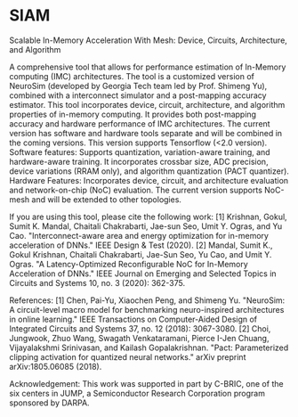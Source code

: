 # SIAM
Scalable In-Memory Acceleration With Mesh: Device, Circuits, Architecture, and Algorithm

A comprehensive tool that allows for performance estimation of In-Memory computing (IMC) architectures. The tool is a customized version of NeuroSim (developed by Georgia Tech team led by Prof. Shimeng Yu), combined with a interconnect simulator and a post-mapping accuracy estimator. This tool incorporates device, circuit, architecture, and algorithm properties of in-memory computing. It provides both post-mapping accuracy and hardware performance of IMC architectures.
The current version has software and hardware tools separate and will be combined in the coming versions. This version supports Tensorflow (<2.0 version). 
Software features: Supports quantization, variation-aware training, and hardware-aware training. It incorporates crossbar size, ADC precision, device variations (RRAM only), and algorithm quantization (PACT quantizer).
Hardware Features: Incorporates device, circuit, and architecture evaluation and network-on-chip (NoC) evaluation. The current version supports NoC-mesh and will be extended to other topologies.

If you are using this tool, please cite the following work:
[1] Krishnan, Gokul, Sumit K. Mandal, Chaitali Chakrabarti, Jae-sun Seo, Umit Y. Ogras, and Yu Cao. "Interconnect-aware area and energy optimization for in-memory acceleration of DNNs." IEEE Design & Test (2020).
[2] Mandal, Sumit K., Gokul Krishnan, Chaitali Chakrabarti, Jae-Sun Seo, Yu Cao, and Umit Y. Ogras. "A Latency-Optimized Reconfigurable NoC for In-Memory Acceleration of DNNs." IEEE Journal on Emerging and Selected Topics in Circuits and Systems 10, no. 3 (2020): 362-375.

References:
[1] Chen, Pai-Yu, Xiaochen Peng, and Shimeng Yu. "NeuroSim: A circuit-level macro model for benchmarking neuro-inspired architectures in online learning." IEEE Transactions on Computer-Aided Design of Integrated Circuits and Systems 37, no. 12 (2018): 3067-3080.
[2] Choi, Jungwook, Zhuo Wang, Swagath Venkataramani, Pierce I-Jen Chuang, Vijayalakshmi Srinivasan, and Kailash Gopalakrishnan. "Pact: Parameterized clipping activation for quantized neural networks." arXiv preprint arXiv:1805.06085 (2018).

Acknowledgement: 
This work was supported in part by C-BRIC, one of the six centers in JUMP, a Semiconductor Research Corporation program sponsored by DARPA.

